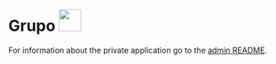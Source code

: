<h1>Grupo <img src="https://media.giphy.com/media/T7xvP0oEFBiRForD6b/giphy.gif" height="40"/></h1>


For information about the private application go to the [admin README](./admin/README.md).
